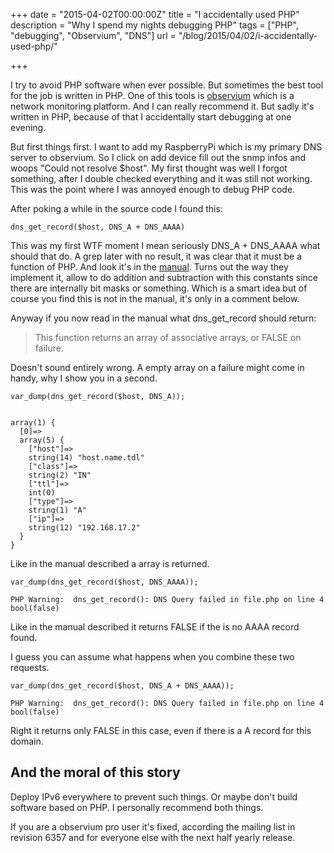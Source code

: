 +++
date = "2015-04-02T00:00:00Z"
title = "I accidentally used PHP"
description = "Why I spend my nights debugging PHP"
tags = ["PHP", "debugging", "Observium", "DNS"]
url = "/blog/2015/04/02/i-accidentally-used-php/"

+++

I try to avoid PHP software when ever possible. But sometimes the best tool for the job is written in PHP. 
One of this tools is [observium]( http://www.observium.org/ ) which is a network monitoring platform. And I can 
really recommend it. But sadly it's written in PHP, because of that I accidentally start debugging at one evening. 

But first things first. I want to add my RaspberryPi which is my primary DNS server to observium. So I click on add device
fill out the snmp infos and woops "Could not resolve $host". My first thought was well I forgot something, after I double checked 
everything and it was still not working. This was the point where I was annoyed enough to debug PHP code. 

After poking a while in the source code I found this:

```
dns_get_record($host, DNS_A + DNS_AAAA)
```

This was my first WTF moment I mean seriously DNS\_A + DNS\_AAAA what should that do. A grep later with no result, it was clear that 
it must be a function of PHP. And look it's in the [manual]( http://php.net/manual/en/function.dns-get-record.php ). Turns out the 
way they implement it, allow to do addition and subtraction with this constants since there are internally bit masks or something. 
Which is a smart idea but of course you find this is not in the manual, it's only in a comment below.

Anyway if you now read in the manual what dns\_get\_record should return:

> This function returns an array of associative arrays, or FALSE on failure.

Doesn't sound entirely wrong. A empty array on a failure might come in handy, why I show you in a second. 

```
var_dump(dns_get_record($host, DNS_A));


array(1) {
  [0]=>
  array(5) {
    ["host"]=>
    string(14) "host.name.tdl"
    ["class"]=>
    string(2) "IN"
    ["ttl"]=>
    int(0)
    ["type"]=>
    string(1) "A"
    ["ip"]=>
    string(12) "192.168.17.2"
  }
}
```

Like in the manual described a array is returned.

```
var_dump(dns_get_record($host, DNS_AAAA));

PHP Warning:  dns_get_record(): DNS Query failed in file.php on line 4
bool(false)
```

Like in the manual described it returns FALSE if the is no AAAA record found. 


I guess you can assume what happens when you combine these two requests.  

```
var_dump(dns_get_record($host, DNS_A + DNS_AAAA));

PHP Warning:  dns_get_record(): DNS Query failed in file.php on line 4
bool(false)
```

Right it returns only FALSE in this case, even if there is a A record for this domain. 


## And the moral of this story

Deploy IPv6 everywhere to prevent such things. Or maybe don't build software based on PHP. 
I personally recommend both things. 

If you are a observium pro user it's fixed, according the mailing list in revision 6357 and for 
everyone else with the next half yearly release. 